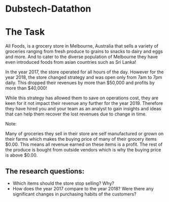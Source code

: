 # Dubstech-Datathon

# The Task
All Foods, is a grocery store in Melbourne, Australia that sells a variety of groceries ranging from fresh produce to grains to snacks to dairy and eggs and more. And to cater to the diverse population of Melbourne they have even introduced foods from asian countries such as Sri Lanka! 



In the year 2017, the store operated for all hours of the day. However for the year 2018, the store changed strategy and was open only from 7am to 7pm daily. This dropped their revenues by more than $50,000 and profits by more than $40,000!



While this strategy has allowed them to save on operations cost, they are keen for it not impact their revenue any further for the year 2019. Therefore they have hired you and your team as an analyst to gain insights and ideas that can help them recover the lost revenues due to change in time. 



Note: 

Many of groceries they sell in their store are self manufactured or grown on their farms which makes the buying price of many of their grocery items $0.00. This means all revenue earned on these items is a profit. The rest of the produce is bought from outside vendors which is why the buying price is above $0.00. 

## The research questions:
* Which items should the store stop selling? Why?
* How does the year 2017 compare to the year 2018? Were there any significant changes in purchasing habits of the customers?
